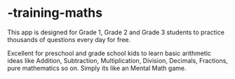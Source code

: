 # -training-maths

This app is designed for Grade 1, Grade 2 and Grade 3 students to practice thousands of questions every day for free.

Excellent for preschool and grade school kids to learn basic arithmetic ideas like Addition, Subtraction, Multiplication, Division, Decimals, Fractions, pure mathematics so on. Simply its like an Mental Math game.

